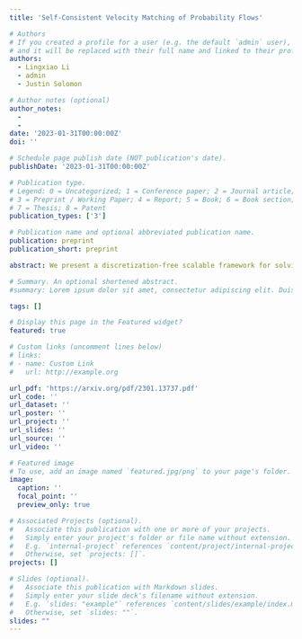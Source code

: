 ```yaml
---
title: 'Self-Consistent Velocity Matching of Probability Flows'

# Authors
# If you created a profile for a user (e.g. the default `admin` user), write the username (folder name) here
# and it will be replaced with their full name and linked to their profile.
authors:
  - Lingxiao Li
  - admin
  - Justin Solomon

# Author notes (optional)
author_notes:
  - 
  - 
date: '2023-01-31T00:00:00Z'
doi: ''

# Schedule page publish date (NOT publication's date).
publishDate: '2023-01-31T00:00:00Z'

# Publication type.
# Legend: 0 = Uncategorized; 1 = Conference paper; 2 = Journal article;
# 3 = Preprint / Working Paper; 4 = Report; 5 = Book; 6 = Book section;
# 7 = Thesis; 8 = Patent
publication_types: ['3']

# Publication name and optional abbreviated publication name.
publication: preprint
publication_short: preprint

abstract: We present a discretization-free scalable framework for solving a large class of mass-conserving partial differential equations (PDEs), including the time-dependent Fokker-Planck equation and the Wasserstein gradient flow. The main observation is that the time-varying velocity field of the PDE solution needs to be self-consistent: it must satisfy a fixed-point equation involving the flow characterized by the same velocity field. By parameterizing the flow as a time-dependent neural network, we propose an end-to-end iterative optimization framework called self-consistent velocity matching to solve this class of PDEs. Compared to existing approaches, our method does not suffer from temporal or spatial discretization, covers a wide range of PDEs, and scales to high dimensions. Experimentally, our method recovers analytical solutions accurately when they are available and achieves comparable or better performance in high dimensions with less training time compared to recent large-scale JKO-based methods that are designed for solving a more restrictive family of PDEs.

# Summary. An optional shortened abstract.
#summary: Lorem ipsum dolor sit amet, consectetur adipiscing elit. Duis posuere tellus ac convallis placerat. Proin tincidunt magna sed ex sollicitudin condimentum.

tags: []

# Display this page in the Featured widget?
featured: true

# Custom links (uncomment lines below)
# links:
# - name: Custom Link
#   url: http://example.org

url_pdf: 'https://arxiv.org/pdf/2301.13737.pdf'
url_code: ''
url_dataset: ''
url_poster: ''
url_project: ''
url_slides: ''
url_source: ''
url_video: ''

# Featured image
# To use, add an image named `featured.jpg/png` to your page's folder.
image:
  caption: ''
  focal_point: ''
  preview_only: true

# Associated Projects (optional).
#   Associate this publication with one or more of your projects.
#   Simply enter your project's folder or file name without extension.
#   E.g. `internal-project` references `content/project/internal-project/index.md`.
#   Otherwise, set `projects: []`.
projects: []

# Slides (optional).
#   Associate this publication with Markdown slides.
#   Simply enter your slide deck's filename without extension.
#   E.g. `slides: "example"` references `content/slides/example/index.md`.
#   Otherwise, set `slides: ""`.
slides: ""
---
```

